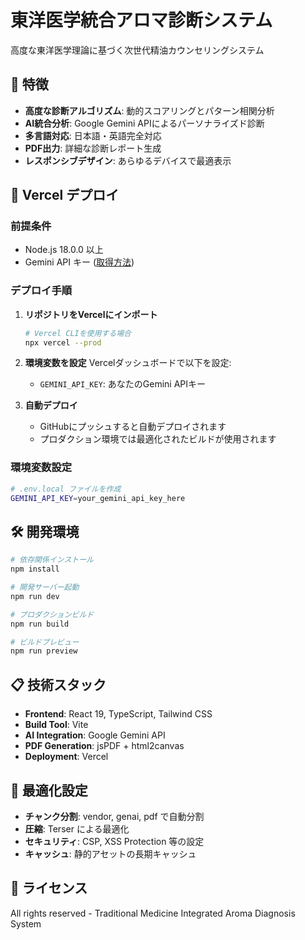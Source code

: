 # 東洋医学統合アロマ診断システム

高度な東洋医学理論に基づく次世代精油カウンセリングシステム

## 🌟 特徴

- **高度な診断アルゴリズム**: 動的スコアリングとパターン相関分析
- **AI統合分析**: Google Gemini APIによるパーソナライズド診断
- **多言語対応**: 日本語・英語完全対応
- **PDF出力**: 詳細な診断レポート生成
- **レスポンシブデザイン**: あらゆるデバイスで最適表示

## 🚀 Vercel デプロイ

### 前提条件
- Node.js 18.0.0 以上
- Gemini API キー ([取得方法](https://makersuite.google.com/app/apikey))

### デプロイ手順

1. **リポジトリをVercelにインポート**
   ```bash
   # Vercel CLIを使用する場合
   npx vercel --prod
   ```

2. **環境変数を設定**
   Vercelダッシュボードで以下を設定:
   - `GEMINI_API_KEY`: あなたのGemini APIキー

3. **自動デプロイ**
   - GitHubにプッシュすると自動デプロイされます
   - プロダクション環境では最適化されたビルドが使用されます

### 環境変数設定

```bash
# .env.local ファイルを作成
GEMINI_API_KEY=your_gemini_api_key_here
```

## 🛠️ 開発環境

```bash
# 依存関係インストール
npm install

# 開発サーバー起動
npm run dev

# プロダクションビルド
npm run build

# ビルドプレビュー
npm run preview
```

## 📋 技術スタック

- **Frontend**: React 19, TypeScript, Tailwind CSS
- **Build Tool**: Vite
- **AI Integration**: Google Gemini API
- **PDF Generation**: jsPDF + html2canvas
- **Deployment**: Vercel

## 🔧 最適化設定

- **チャンク分割**: vendor, genai, pdf で自動分割
- **圧縮**: Terser による最適化
- **セキュリティ**: CSP, XSS Protection 等の設定
- **キャッシュ**: 静的アセットの長期キャッシュ

## 📄 ライセンス

All rights reserved - Traditional Medicine Integrated Aroma Diagnosis System
